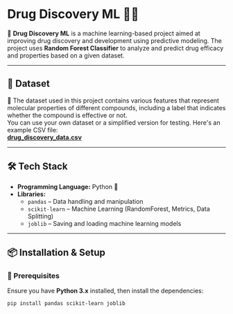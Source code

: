 # **Drug Discovery ML 🧬💊**

📌 **Drug Discovery ML** is a machine learning-based project aimed at improving drug discovery and development using predictive modeling. The project uses **Random Forest Classifier** to analyze and predict drug efficacy and properties based on a given dataset.

---

## **📂 Dataset**
🔹 The dataset used in this project contains various features that represent molecular properties of different compounds, including a label that indicates whether the compound is effective or not.  
You can use your own dataset or a simplified version for testing. Here's an example CSV file:  
**[drug_discovery_data.csv](#)**  

---

## **🛠 Tech Stack**
- **Programming Language:** Python 🐍  
- **Libraries:**  
  - `pandas` – Data handling and manipulation  
  - `scikit-learn` – Machine Learning (RandomForest, Metrics, Data Splitting)  
  - `joblib` – Saving and loading machine learning models  

---

## **📦 Installation & Setup**
### **🔹 Prerequisites**
Ensure you have **Python 3.x** installed, then install the dependencies:  
```bash
pip install pandas scikit-learn joblib

